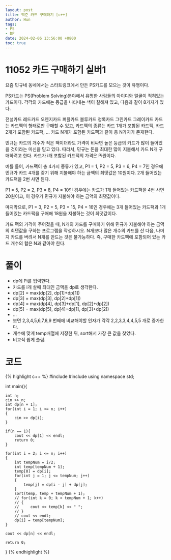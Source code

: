 ```yaml
---
layout: post
title: 백준 카드 구매하기 [c++]
author: Hun
tags:
- PS
- DP
date: 2024-02-06 13:56:00 +0800
toc: true
---
```


# 11052 카드 구매하기 실버1

요즘 민규네 동네에서는 스타트링크에서 만든 PS카드를 모으는 것이 유행이다.

PS카드는 PS(Problem Solving)분야에서 유명한 사람들의 아이디와 얼굴이 적혀있는 카드이다. 각각의 카드에는 등급을 나타내는 색이 칠해져 있고, 다음과 같이 8가지가 있다.

전설카드
레드카드
오렌지카드
퍼플카드
블루카드
청록카드
그린카드
그레이카드
카드는 카드팩의 형태로만 구매할 수 있고, 카드팩의 종류는 카드 1개가 포함된 카드팩, 카드 2개가 포함된 카드팩, ... 카드 N개가 포함된 카드팩과 같이 총 N가지가 존재한다.

민규는 카드의 개수가 적은 팩이더라도 가격이 비싸면 높은 등급의 카드가 많이 들어있을 것이라는 미신을 믿고 있다. 따라서, 민규는 돈을 최대한 많이 지불해서 카드 N개 구매하려고 한다. 카드가 i개 포함된 카드팩의 가격은 Pi원이다.

예를 들어, 카드팩이 총 4가지 종류가 있고, P1 = 1, P2 = 5, P3 = 6, P4 = 7인 경우에 민규가 카드 4개를 갖기 위해 지불해야 하는 금액의 최댓값은 10원이다. 2개 들어있는 카드팩을 2번 사면 된다.

P1 = 5, P2 = 2, P3 = 8, P4 = 10인 경우에는 카드가 1개 들어있는 카드팩을 4번 사면 20원이고, 이 경우가 민규가 지불해야 하는 금액의 최댓값이다.

마지막으로, P1 = 3, P2 = 5, P3 = 15, P4 = 16인 경우에는 3개 들어있는 카드팩과 1개 들어있는 카드팩을 구매해 18원을 지불하는 것이 최댓값이다.

카드 팩의 가격이 주어졌을 때, N개의 카드를 구매하기 위해 민규가 지불해야 하는 금액의 최댓값을 구하는 프로그램을 작성하시오. N개보다 많은 개수의 카드를 산 다음, 나머지 카드를 버려서 N개를 만드는 것은 불가능하다. 즉, 구매한 카드팩에 포함되어 있는 카드 개수의 합은 N과 같아야 한다.

# 풀이
- dp에 Pi를 입력한다.
- 카드를 i개 살때 최대인 금액을 dp로 생각한다.
- dp[2] = max(dp[2], dp[1]+dp[1])
- dp[3] = max(dp[3], dp[2]+dp[1])
- dp[4] = max(dp[4], dp[3]+dp[1], dp[2]+dp[2])
- dp[5] = max(dp[5], dp[4]+dp[1], dp[3]+dp[2])
- ...
- 보면 2,3,4,5,6,7,8,9 번째에 비교해야할 인자가 각각 2,2,3,3,4,4,5,5 개로 증가한다.
- 개수에 맞게 temp배열에 저장한 뒤, sort해서 가장 큰 값을 찾았다.
- 비교적 쉽게 풀림.

# 코드
{% highlight c++ %}
#include <iostream>
#include <algorithm>
using namespace std;

int main(){

    int n;
    cin >> n;
    int dp[n + 1];
    for(int i = 1; i <= n; i++)
    {
        cin >> dp[i];
    }

    if(n == 1){
        cout << dp[1] << endl;
        return 0;
    }

    for(int i = 2; i <= n; i++)
    {
        int tempNum = i/2;
        int temp[tempNum + 1];
        temp[0] = dp[i];
        for(int j = 1; j <= tempNum; j++)
        {
            temp[j] = dp[i - j] + dp[j];
        }
        sort(temp, temp + tempNum + 1);
        // for(int k = 0; k < tempNum + 1; k++)
        // {
        //     cout << temp[k] << " ";
        // }
        // cout << endl;
        dp[i] = temp[tempNum];
    }

    cout << dp[n] << endl;

    return 0;
}
{% endhighlight %}